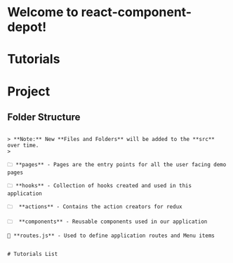 
# Welcome to react-component-depot!
 

# Tutorials
 

# Project
 

## Folder Structure

 
```

> **Note:** New **Files and Folders** will be added to the **src** over time.
>

🗀 **pages** - Pages are the entry points for all the user facing demo pages

🗀 **hooks** - Collection of hooks created and used in this application

🗀  **actions** - Contains the action creators for redux

🗀  **components** - Reusable components used in our application

📄 **routes.js** - Used to define application routes and Menu items


# Tutorials List

 
